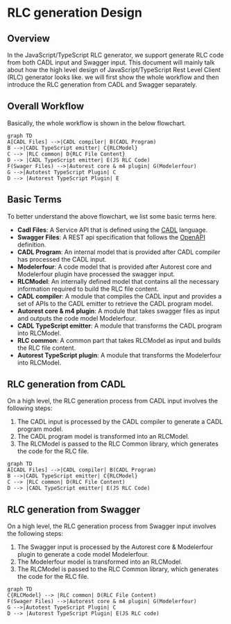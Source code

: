 # RLC generation Design

## Overview

In the JavaScript/TypeScript RLC generator, we support generate RLC code from both CADL input and Swagger input. This document will mainly talk about how the high level design of JavaScript/TypeScript Rest Level Client (RLC) generator looks like. we will first show the whole workflow and then introduce the RLC generation from CADL and Swagger separately.

## Overall Workflow

Basically, the whole workflow is shown in the below flowchart.

```mermaid
graph TD
A[CADL Files] -->|CADL compiler| B(CADL Program)
B -->|CADL TypeScript emitter| C{RLCModel}
C --> |RLC common| D{RLC File Content}
D --> |CADL TypeScript emitter| E(JS RLC Code)
F(Swager Files) -->|Autorest core & m4 plugin| G(Modelerfour)
G -->|Autotest TypeScript Plugin| C
D --> |Autorest TypeScript Plugin| E
```

## Basic Terms

To better understand the above flowchart, we list some basic terms here.

- **Cadl Files**: A Service API that is defined using the [CADL](https://github.com/microsoft/cadl) language.
- **Swagger Files**: A REST api specification that follows the [OpenAPI](https://swagger.io/) definition.
- **CADL Program**: An internal model that is provided after CADL compiler has processed the CADL input.
- **Modelerfour**: A code model that is provided after Autorest core and Modelerfour plugin have processed the swagger input.
- **RLCModel**: An internally defined model that contains all the necessary information required to build the RLC file content.
- **CADL compiler**: A module that compiles the CADL input and provides a set of APIs to the CADL emitter to retrieve the CADL program model.
- **Autorest core & m4 plugin**: A module that takes swagger files as input and outputs the code model Modelerfour.
- **CADL TypeScript emitter**: A module that transforms the CADL program into RLCModel.
- **RLC common**: A common part that takes RLCModel as input and builds the RLC file content.
- **Autorest TypeScript plugin**: A module that transforms the Modelerfour into RLCModel.

## RLC generation from CADL

On a high level, the RLC generation process from CADL input involves the following steps:
1. The CADL input is processed by the CADL compiler to generate a CADL program model.
1. The CADL program model is transformed into an RLCModel.
1. The RLCModel is passed to the RLC Common library, which generates the code for the RLC file.

```mermaid
graph TD
A[CADL Files] -->|CADL compiler| B(CADL Program)
B -->|CADL TypeScript emitter| C{RLCModel}
C --> |RLC common| D(RLC File Content)
D --> |CADL TypeScript emitter| E(JS RLC Code)
```

## RLC generation from Swagger

On a high level, the RLC generation process from Swagger input involves the following steps:
1. The Swagger input is processed by the Autorest core & Modelerfour plugin to generate a code model Modelerfour.
1. The Modelerfour model is transformed into an RLCModel.
1. The RLCModel is passed to the RLC Common library, which generates the code for the RLC file.

```mermaid
graph TD
C{RLCModel} --> |RLC common| D(RLC File Content)
F(Swager Files) -->|Autorest core & m4 plugin| G(Modelerfour)
G -->|Autotest TypeScript Plugin| C
D --> |Autorest TypeScript Plugin| E(JS RLC code)
```
